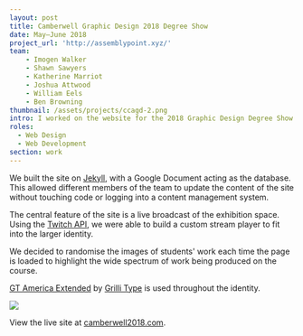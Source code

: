 ```yaml
---
layout: post
title: Camberwell Graphic Design 2018 Degree Show
date: May—June 2018
project_url: 'http://assemblypoint.xyz/'
team:
    - Imogen Walker
    - Shawn Sawyers
    - Katherine Marriot
    - Joshua Attwood
    - William Eels
    - Ben Browning
thumbnail: /assets/projects/ccagd-2.png 
intro: I worked on the website for the 2018 Graphic Design Degree Show at Camberwell College of Arts with creative direction from Shawn Sawyers and development help from Ben Browning.  
roles:
  - Web Design
  - Web Development
section: work
---
```


We built the site on [Jekyll](https://jekyllrb.com/), with a Google Document acting as the database. This allowed different members of the team to update the content of the site without touching code or logging into a content management system.

The central feature of the site is a live broadcast of the exhibition space. Using the [Twitch API](https://dev.twitch.tv/), we were able to build a custom stream player to fit into the larger identity.

We decided to randomise the images of students' work each time the page is loaded to highlight the wide spectrum of work being produced on the course. 

[GT America Extended](http://www.gt-america.com/) by [Grilli Type](https://www.grillitype.com/) is used throughout the identity.

![](/assets/projects/stream.png)

View the live site at [camberwell2018.com](http://camberwell2018.com/).